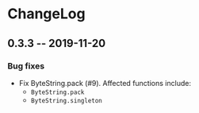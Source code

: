 # ChangeLog

## 0.3.3 -- 2019-11-20

### Bug fixes

* Fix ByteString.pack (#9). Affected functions include:
  * `ByteString.pack`
  * `ByteString.singleton`
